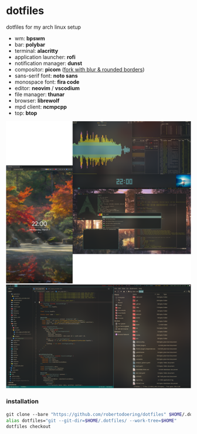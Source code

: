 # dotfiles

dotfiles for my arch linux setup

- wm: **bpswm**
- bar: **polybar**
- terminal: **alacritty**
- application launcher: **rofi**
- notification manager: **dunst**
- compositor: **picom** ([fork with blur & rounded borders](https://aur.archlinux.org/packages/picom-ibhagwan-git))
- sans-serif font: **noto sans**
- monospace font: **fira code**
- editor: **neovim** / **vscodium**
- file manager: **thunar**
- browser: **librewolf**
- mpd client: **ncmpcpp**
- top: **btop**

<img src=".local/share/dotfiles-screenshots/full.png">

<img src=".local/share/dotfiles-screenshots/main.png">


### installation

```sh
git clone --bare "https://github.com/robertodoering/dotfiles" $HOME/.dotfiles
alias dotfiles="git --git-dir=$HOME/.dotfiles/ --work-tree=$HOME"
dotfiles checkout
```
